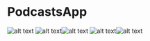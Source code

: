 # PodcastsApp
![alt text](https://github.com/mahmoudfotta/PodcastsApp/blob/master/Screen%20Shot%202018-10-15%20at%203.47.57%20PM.png) ![alt text](https://github.com/mahmoudfotta/PodcastsApp/blob/master/Screen%20Shot%202018-10-15%20at%203.47.51%20PM.png)![alt text](https://github.com/mahmoudfotta/PodcastsApp/blob/master/Screen%20Shot%202018-10-15%20at%203.48.18%20PM.png) ![alt text](https://github.com/mahmoudfotta/PodcastsApp/blob/master/Screen%20Shot%202018-10-15%20at%203.48.36%20PM.png)![alt text](https://github.com/mahmoudfotta/PodcastsApp/blob/master/Screen%20Shot%202018-10-15%20at%203.48.46%20PM.png)
